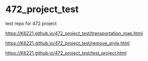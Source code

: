 # 472_project_test
test repo for 472 project

https://K6221.github.io/472_project_test/transportation_map.html

https://K6221.github.io/472_project_test/remove_style.html

https://K6221.github.io/472_project_test/test_project.html
